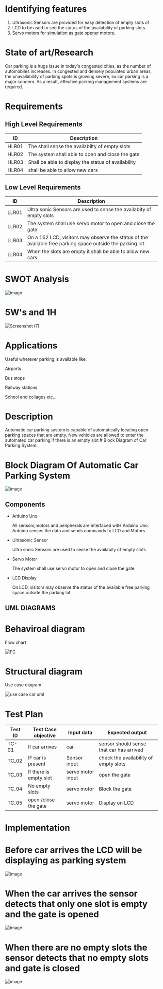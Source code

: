 
# Identifying features

1. Ultrasonic Sensors are provided for easy detection of empty slots of .
2. LCD to be used to see the status of the availability of parking slots.
3. Servo motors for simulation as gate opener motors.


# State of art/Research

Car parking is a huge issue in today's congested cities, as the number of automobiles increases. In congested and densely populated urban areas, 
the unavailability of parking spots is growing severe, so car parking is a major concern. As a result, effective parking management systems are required.

# Requirements

## High Level Requirements

 |   ID          |Description                         | 
 |--------------------|------------------------------------|
 |HLR01      |The  shall sense the availabilty of empty slots   |
 |HLR02   |The system  shall able to open and close the gate  |
 |HLR03   |Shall be able to display the status of availability    | 
 |HLR04   | shall be able to allow new cars |
 
 
 ## Low Level Requirements
 
  |   ID           |Description                         | 
 |--------------------|------------------------------------|
 |LLR01   | Ultra sonic Sensors are used to sense the availabity of empty slots    |
 |LLR02     | The system shall use servo motor to open and close the gate    |
 |LLR03  |On a 162 LCD, visitors may observe the status of the available free parking space outside the parking lot.      | 
 |LLR04  |When the slots are empty it shall be able to allow new cars   |
 
 # SWOT Analysis
 
 ![image](https://user-images.githubusercontent.com/46986941/157201436-8a87c191-856b-4293-97c6-9b1914db4607.png)
 
 # 5W's and 1H
 

![Screenshot (7)](https://user-images.githubusercontent.com/46986941/157120332-243aa678-da70-4ba0-a4f4-2d7f63397d92.png)
       
  
# Applications

  Useful wherever parking is available like;
 
 Airports
 
 Bus stops
 
 Railway stations
 
 School and collages  etc...
 
 # Description

  Automatic car parking system is capable of automatically locating open parking spaces that are empty. New vehicles are allowed to enter the automated car parking if there is an empty slot.# Block Diagram of Car Parking System.

# Block Diagram Of Automatic Car Parking System

![image](https://user-images.githubusercontent.com/46986941/157232208-0ab2dbce-ea7f-432d-8833-416b969d58fd.png)


 
## Components

* Arduino Uno
     
     All sensors,motors and peripherals are interfaced witH Arduino Uno. Arduino senses the data and sends commands to  LCD and Motors

* Ultrasonic Sensor
     
     Ultra sonic Sensors are used to sense the availabity of empty slots    
 
* Servo Motor
     
     The system shall use servo motor to open and close the gate  
     
 * LCD Display
      
      On LCD, visitors may observe the status of the available free parking space outside the parking lot.
      
## UML DIAGRAMS

# Behaviroal diagram
 
 Flow chart 
 
 ![FC](https://user-images.githubusercontent.com/46986941/155737384-518a18c2-7dc2-4f59-b2ca-58a97f4ef034.png)
 
 # Structural diagram
 
 Use case diagram
 
 ![use case car uml](https://user-images.githubusercontent.com/46986941/155785299-f733ab82-3433-450a-a7bf-a4e42c9781a8.png)
 
 # Test Plan

|Test ID   |Test Case objective  |Input data   |Expected output   |
|----------|---------------------|-------------------|---------------------------------|
|TC-01     |If car arrives      |car |sensor should sense that car has arrived| 
|TC_02   |IF car is present |Sensor input| check the availability of empty slots |
|TC_03   |If there is empty slot  | servo motor input  | open the gate |
|TC_04|No empty slots |servo motor |Block the gate|
|TC_05|open /close the gate| servo motor |Display on LCD |
 
 # Implementation
 
# Before car arrives the LCD will be displaying as parking system

![image](https://user-images.githubusercontent.com/46986941/157209799-98ce6946-449b-42c5-9836-26c74058fe00.png)

# When the car arrives the sensor detects that only one slot is empty and the gate is opened

![image](https://user-images.githubusercontent.com/46986941/157210939-62d814b1-3544-4d80-b12f-2e39ab0eceb2.png)


# When there are no empty slots the sensor detects that no empty slots and gate is closed 

![image](https://user-images.githubusercontent.com/46986941/157209210-c945fe0e-45e2-4117-959b-c9a9a8d09978.png)




